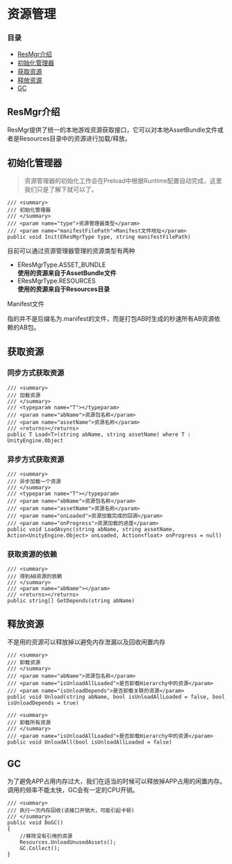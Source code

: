 # 资源管理

### 目录
- [ResMgr介绍](#ResMgr介绍)
- [初始化管理器](#初始化管理器)
- [获取资源](#获取资源)
- [释放资源](#释放资源)
- [GC](#GC)


## ResMgr介绍
ResMgr提供了统一的本地游戏资源获取接口，它可以对本地AssetBundle文件或者是Resources目录中的资源进行加载/释放。

## 初始化管理器

>资源管理器的初始化工作会在Preload中根据Runtime配置自动完成，这里我们只是了解下就可以了。

```
/// <summary>
/// 初始化管理器
/// </summary>
/// <param name="type">资源管理器类型</param>
/// <param name="manifestFilePath">Manifest文件地址</param>
public void Init(EResMgrType type, string manifestFilePath)
```

目前可以通过资源管理器管理的资源类型有两种

- EResMgrType.ASSET_BUNDLE  
**使用的资源来自于AssetBundle文件**
- EResMgrType.RESOURCES  
**使用的资源来自于Resources目录**

Manifest文件

指的并不是后缀名为.manifest的文件，而是打包AB时生成的秒速所有AB资源依赖的AB包。

## 获取资源

### 同步方式获取资源

```
/// <summary>
/// 加载资源
/// </summary>
/// <typeparam name="T"></typeparam>
/// <param name="abName">资源包名称</param>
/// <param name="assetName">资源名称</param>
/// <returns></returns>
public T Load<T>(string abName, string assetName) where T : UnityEngine.Object
```


### 异步方式获取资源

```
/// <summary>
/// 异步加载一个资源
/// </summary>
/// <typeparam name="T"></typeparam>
/// <param name="abName">资源包名称</param>
/// <param name="assetName">资源名称</param>
/// <param name="onLoaded">资源加载完成的回调</param>
/// <param name="onProgress">资源加载的进度</param>
public void LoadAsync(string abName, string assetName, Action<UnityEngine.Object> onLoaded, Action<float> onProgress = null)
```


### 获取资源的依赖

```
/// <summary>
/// 得到AB资源的依赖
/// </summary>
/// <param name="abName"></param>
/// <returns></returns>
public string[] GetDepends(string abName)
```


## 释放资源
不是用的资源可以释放掉以避免内存泄漏以及回收闲置内存

```
/// <summary>
/// 卸载资源
/// </summary>
/// <param name="abName">资源包名称</param>
/// <param name="isUnloadAllLoaded">是否卸载Hierarchy中的资源</param>
/// <param name="isUnloadDepends">是否卸载关联的资源</param>
public void Unload(string abName, bool isUnloadAllLoaded = false, bool isUnloadDepends = true)
```

```
/// <summary>
/// 卸载所有资源
/// </summary>
/// <param name="isUnloadAllLoaded">是否卸载Hierarchy中的资源</param>
public void UnloadAll(bool isUnloadAllLoaded = false)
```

## GC
为了避免APP占用内存过大，我们在适当的时候可以释放掉APP占用的闲置内存。  
调用的频率不能太快，GC会有一定的CPU开销。

```
/// <summary>
/// 执行一次内存回收(该接口开销大，可能引起卡顿)
/// </summary>
public void DoGC()
{
    //移除没有引用的资源
    Resources.UnloadUnusedAssets();
    GC.Collect();
}
```
